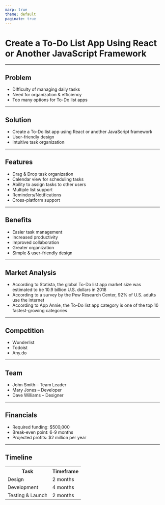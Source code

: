 ```yaml
---
marp: true
theme: default
paginate: true
---
```

# Create a To-Do List App Using React or Another JavaScript Framework 

---
## Problem 

- Difficulty of managing daily tasks 
- Need for organization & efficiency 
- Too many options for To-Do list apps

---
## Solution 

- Create a To-Do list app using React or another JavaScript framework 
- User-friendly design 
- Intuitive task organization 

---
## Features 

- Drag & Drop task organization 
- Calendar view for scheduling tasks 
- Ability to assign tasks to other users 
- Multiple list support 
- Reminders/Notifications 
- Cross-platform support 

---
## Benefits 

- Easier task management 
- Increased productivity 
- Improved collaboration 
- Greater organization 
- Simple & user-friendly design 

---
## Market Analysis 

- According to Statista, the global To-Do list app market size was estimated to be 10.9 billion U.S. dollars in 2018 
- According to a survey by the Pew Research Center, 92% of U.S. adults use the internet 
- According to App Annie, the To-Do list app category is one of the top 10 fastest-growing categories 

---
## Competition 

- Wunderlist 
- Todoist 
- Any.do 

---
## Team 

- John Smith – Team Leader 
- Mary Jones – Developer 
- Dave Williams – Designer 

---
## Financials 

- Required funding: $500,000 
- Break-even point: 6-9 months 
- Projected profits: $2 million per year 

---
## Timeline 

<table>
  <tr>
    <th>Task</th>
    <th>Timeframe</th>
  </tr>
  <tr>
    <td>Design</td>
    <td>2 months</td>
  </tr>
  <tr>
    <td>Development</td>
    <td>4 months</td>
  </tr>
  <tr>
    <td>Testing & Launch</td>
    <td>2 months</td>
  </tr>
</table>
  
